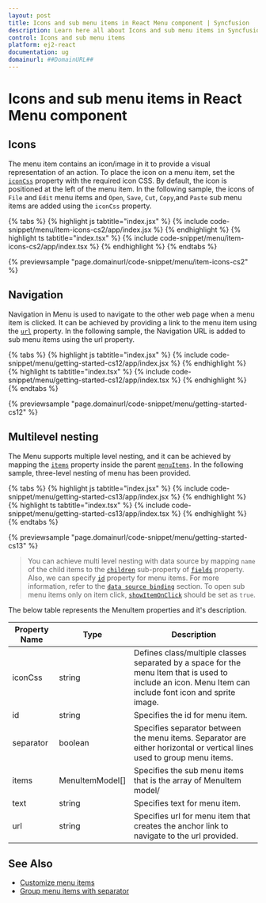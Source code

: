 ```yaml
---
layout: post
title: Icons and sub menu items in React Menu component | Syncfusion
description: Learn here all about Icons and sub menu items in Syncfusion React Menu component of Syncfusion Essential JS 2 and more.
control: Icons and sub menu items 
platform: ej2-react
documentation: ug
domainurl: ##DomainURL##
---
```


# Icons and sub menu items in React Menu component

## Icons

The menu item contains an icon/image in it to provide a visual representation of an action. To place the icon on a menu item, set the [`iconCss`](https://ej2.syncfusion.com/react/documentation/api/menu/menuItemModel#iconcss) property with the required icon CSS. By default, the icon is positioned at the left of the menu item. In the following sample, the icons of `File` and `Edit` menu items and `Open`, `Save`, `Cut`, `Copy`,and `Paste` sub menu items are added using the `iconCss` property.

{% tabs %}
{% highlight js tabtitle="index.jsx" %}
{% include code-snippet/menu/item-icons-cs2/app/index.jsx %}
{% endhighlight %}
{% highlight ts tabtitle="index.tsx" %}
{% include code-snippet/menu/item-icons-cs2/app/index.tsx %}
{% endhighlight %}
{% endtabs %}

 {% previewsample "page.domainurl/code-snippet/menu/item-icons-cs2" %}

## Navigation

Navigation in Menu is used to navigate to the other web page when a menu item is clicked. It can be achieved by providing a link to the menu item using the [`url`](https://ej2.syncfusion.com/react/documentation/api/menu/menuItemModel/#url) property. In the following sample, the Navigation URL is added to sub menu items using the url property.

{% tabs %}
{% highlight js tabtitle="index.jsx" %}
{% include code-snippet/menu/getting-started-cs12/app/index.jsx %}
{% endhighlight %}
{% highlight ts tabtitle="index.tsx" %}
{% include code-snippet/menu/getting-started-cs12/app/index.tsx %}
{% endhighlight %}
{% endtabs %}

 {% previewsample "page.domainurl/code-snippet/menu/getting-started-cs12" %}

## Multilevel nesting

The Menu supports multiple level nesting, and it can be achieved by mapping the [`items`](https://ej2.syncfusion.com/react/documentation/api/menu/menuItemModel#items) property inside the parent [`menuItems`](https://ej2.syncfusion.com/react/documentation/api/menu#items). In the following sample, three-level nesting of menu has been provided.

{% tabs %}
{% highlight js tabtitle="index.jsx" %}
{% include code-snippet/menu/getting-started-cs13/app/index.jsx %}
{% endhighlight %}
{% highlight ts tabtitle="index.tsx" %}
{% include code-snippet/menu/getting-started-cs13/app/index.tsx %}
{% endhighlight %}
{% endtabs %}

 {% previewsample "page.domainurl/code-snippet/menu/getting-started-cs13" %}

> You can achieve multi level nesting with data source by mapping `name` of the child items to the [`children`](https://ej2.syncfusion.com/react/documentation/api/menu/fieldSettingsModel#children) sub-property of [`fields`](https://ej2.syncfusion.com/react/documentation/api/menu/fieldSettingsModel) property. Also, we can specify [`id`](https://ej2.syncfusion.com/react/documentation/api/menu/menuItemModel/#id) property for menu items. For more information, refer to the [`data source binding`](./data-source-binding-and-custom-menu-items#data-binding) section. To open sub menu items only on item click, [`showItemOnClick`](https://ej2.syncfusion.com/react/documentation/api/menu#showitemonclick) should be set as `true`.

The below table represents the MenuItem properties and it's description.

Property Name | Type | Description
-----|----- | -----
|iconCss|string|Defines class/multiple classes separated by a space for the menu Item that is used to include an icon. Menu Item can include font icon and sprite image.
|id|string|Specifies the id for menu item.
|separator|boolean|Specifies separator between the menu items. Separator are either horizontal or vertical lines used to group menu items.
|items|MenuItemModel[]|Specifies the sub menu items that is the array of MenuItem model/
|text|string|Specifies text for menu item.
|url|string|Specifies url for menu item that creates the anchor link to navigate to the url provided.

## See Also

* [Customize menu items](./how-to/customize-menu-items)
* [Group menu items with separator](./getting-started#group-menu-items-with-separator)